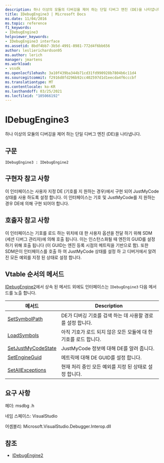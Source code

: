 ```yaml
---
description: 하나 이상의 모듈의 디버깅을 제어 하는 단일 디버그 엔진 (DE)을 나타냅니다.
title: IDebugEngine3 | Microsoft Docs
ms.date: 11/04/2016
ms.topic: reference
f1_keywords:
- IDebugEngine3
helpviewer_keywords:
- IDebugEngine3 interface
ms.assetid: 8bdf4bb7-3b5d-4991-8981-772d4f6bb656
author: leslierichardson95
ms.author: lerich
manager: jmartens
ms.workload:
- vssdk
ms.openlocfilehash: 3a10f439ba344b71cd31fd990928b7804b6c11d4
ms.sourcegitcommit: f2916d8fd296b92cc402597d1d1eecda4f6cccbf
ms.translationtype: MT
ms.contentlocale: ko-KR
ms.lasthandoff: 03/25/2021
ms.locfileid: "105066192"
---
```

# <a name="idebugengine3"></a>IDebugEngine3
하나 이상의 모듈의 디버깅을 제어 하는 단일 디버그 엔진 (DE)을 나타냅니다.

## <a name="syntax"></a>구문

```
IDebugEngine3 : IDebugEngine2
```

## <a name="notes-for-implementers"></a>구현자 참고 사항
 이 인터페이스는 사용자 지정 DE (기호를 지 원하는 경우)에서 구현 되어 JustMyCode 상태를 사용 하도록 설정 합니다. 이 인터페이스는 기호 및 JustMyCode를 지 원하는 경우 DE에 의해 구현 되어야 합니다.

## <a name="notes-for-callers"></a>호출자 참고 사항
 이 인터페이스는 기호를 로드 하는 위치에 대 한 사용자 옵션을 전달 하기 위해 SDM (세션 디버그 관리자)에 의해 호출 됩니다. 이는 인스턴스화될 때 엔진의 GUID를 설정 하기 위해 호출 됩니다 (이 GUID는 엔진 등록 시점의 메트릭을 기반으로 함). 또한 SDM은이 인터페이스를 호출 하 여 JustMyCode 상태를 설정 하 고 디버거에서 알려진 모든 예외를 지정 된 상태로 설정 합니다.

## <a name="methods-in-vtable-order"></a>Vtable 순서의 메서드
 [IDebugEngine2](../../../extensibility/debugger/reference/idebugengine2.md)에서 상속 된 메서드 외에도 인터페이스는 `IDebugEngine3` 다음 메서드를 노출 합니다.

|메서드|Description|
|------------|-----------------|
|[SetSymbolPath](../../../extensibility/debugger/reference/idebugengine3-setsymbolpath.md)|DE가 디버깅 기호를 검색 하는 데 사용할 경로를 설정 합니다.|
|[LoadSymbols](../../../extensibility/debugger/reference/idebugengine3-loadsymbols.md)|아직 기호가 로드 되지 않은 모든 모듈에 대 한 기호를 로드 합니다.|
|[SetJustMyCodeState](../../../extensibility/debugger/reference/idebugengine3-setjustmycodestate.md)|JustMyCode 정보에 대해 DE를 알려 줍니다.|
|[SetEngineGuid](../../../extensibility/debugger/reference/idebugengine3-setengineguid.md)|메트릭에 대해 DE GUID를 설정 합니다.|
|[SetAllExceptions](../../../extensibility/debugger/reference/idebugengine3-setallexceptions.md)|현재 처리 중인 모든 예외를 지정 된 상태로 설정 합니다.|

## <a name="requirements"></a>요구 사항
 헤더: msdbg .h

 네임 스페이스: VisualStudio

 어셈블리: Microsoft.VisualStudio.Debugger.Interop.dll

## <a name="see-also"></a>참조
- [IDebugEngine2](../../../extensibility/debugger/reference/idebugengine2.md)
